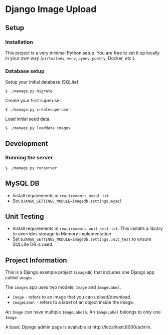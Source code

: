 Django Image Upload
================================

Setup
-----

### Installation

This project is a very minimal Python setup. You are free to set 
it up locally in your own way (`virtualenv`, `venv`, `pyenv`, `poetry`, 
Docker, etc.). 

### Database setup

Setup your initial database (SQLite).
    
    $ ./manage.py migrate
    
Create your first superuser.

    $ ./manage.py createsuperuser
    
Load initial seed data.

    $ ./manage.py loaddata images

Development
-----------

### Running the server

    $ ./manage.py runserver


MySQL DB
--------

- Install requirements in `requirements_mysql.txt`
- Set `DJANGO_SETTINGS_MODULE=imagedb.settings.mysql`


Unit Testing
------------

- Install requirements in `requirements_unit_test.txt`. This installs a library to overrides storage to Memory implementation
- Set `DJANGO_SETTINGS_MODULE=imagedb.settings.unit_test` to ensure SQLLite DB is used.


Project Information
-------------------

This is a Django example project (`imagedb`) that includes one Django 
app called `images`.

The `images` app uses two models, `Image` and `ImageLabel`.

* `Image` - refers to an image that you can upload/download.
* `ImageLabel` - refers to a label of an object inside the image.

An `Image` can have multiple `ImageLabel`s. An `ImageLabel` belongs to 
only one `Image`.

A basic Django admin page is available at http://localhost:8000/admin. 

